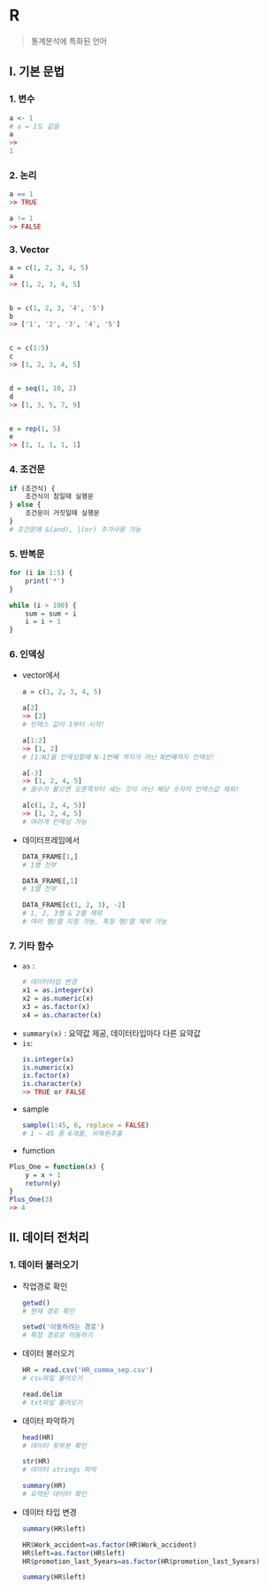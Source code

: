 # R
> 통계분석에 특화된 언어

## I. 기본 문법
### 1. 변수
```R
a <- 1
# a = 1도 같음
a
>>
1
```

### 2. 논리
```R
a == 1
>> TRUE

a != 1
>> FALSE
```

### 3. Vector
```R
a = c(1, 2, 3, 4, 5)
a
>> [1, 2, 3, 4, 5]


b = c(1, 2, 3, '4', '5')
b
>> ['1', '2', '3', '4', '5']


c = c(1:5)
c
>> [1, 2, 3, 4, 5]


d = seq(1, 10, 2)
d
>> [1, 3, 5, 7, 9]


e = rep(1, 5)
e
>> [1, 1, 1, 1, 1]
```

### 4. 조건문
```R
if (조건식) {
    조건식이 참일때 실행문
} else {
    조건문이 거짓일때 실행문
}
# 조건문에 &(and), |(or) 추가사용 가능
```

### 5. 반복문
```R
for (i in 1:5) {
    print('*')
}

while (i > 100) {
    sum = sum + i
    i = i + 1
}
```

### 6. 인덱싱
- vector에서
    ```R
    a = c(1, 2, 3, 4, 5)

    a[2]
    >> [2]
    # 인덱스 값이 1부터 시작!

    a[1:2]
    >> [1, 2]
    # [1:N]을 인덱싱할때 N-1번째 까지가 아닌 N번째까지 인덱싱!

    a[-3]
    >> [1, 2, 4, 5]
    # 음수가 붙으면 오른쪽부터 세는 것이 아닌 해당 숫자의 인덱스값 제외!

    a[c(1, 2, 4, 5)]
    >> [1, 2, 4, 5]
    # 여러개 인덱싱 가능
    ```
- 데이터프레임에서
    ```R
    DATA_FRAME[1,]
    # 1행 전부

    DATA_FRAME[,1]
    # 1열 전부

    DATA_FRAME[c(1, 2, 3), -2]
    # 1, 2, 3행 & 2열 제외
    # 여러 행/열 지정 가능, 특정 행/열 제외 가능
    ```
### 7. 기타 함수
- `as` : 
    ```R
    # 데이터타입 변경
    x1 = as.integer(x)
    x2 = as.numeric(x)
    x3 = as.factor(x)
    x4 = as.character(x)
    ```
- `summary(x)` : 요약값 제공, 데이터타입마다 다른 요약값
- `is`:
    ```R
    is.integer(x)
    is.numeric(x)
    is.factor(x)
    is.character(x)
    >> TRUE or FALSE
    ```
- sample
    ```R
    sample(1:45, 6, replace = FALSE)
    # 1 ~ 45 중 6개를, 비복원추출
    ```
- fumction
```R
Plus_One = function(x) {
    y = x + 1
    return(y)
}
Plus_One(3)
>> 4
```
## II. 데이터 전처리
### 1. 데이터 불러오기
- 작업경로 확인
    ```R
    getwd()
    # 현재 경로 확인

    setwd('이동하려는 경로')
    # 특정 경로로 이동하기
    ```

- 데이터 불러오기
    ```R
    HR = read.csv('HR_comma_sep.csv')
    # csv파일 불러오기

    read.delim
    # txt파일 불러오기
    ```
- 데이터 파악하기
    ```R
    head(HR)
    # 데이터 윗부분 확인

    str(HR)
    # 데이터 strings 파악

    summary(HR)
    # 요약된 데이터 확인
    ```
- 데이터 타입 변경
    ```R
    summary(HR$left)

    HR$Work_accident=as.factor(HR$Work_accident)
    HR$left=as.factor(HR$left)
    HR$promotion_last_5years=as.factor(HR$promotion_last_5years)
    
    summary(HR$left)
    ```